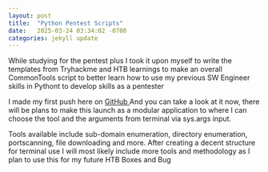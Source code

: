 ```yaml
---
layout: post
title:  "Python Pentest Scripts"
date:   2025-03-24 03:34:02 -0700
categories: jekyll update
---
```


While studying for the pentest plus I took it upon myself to write the templates from
Tryhackme and HTB learnings to make an overall CommonTools script to better learn
how to use my previous SW Engineer skills in Pythont to develop skills as a pentester

I made my first push here on <a href="https://github.com/jaymewoodbridge/PentestScripts"> GitHub </a>
And you can take a look at it now, there will be plans to make this launch as a modular application
to where I can choose the tool and the arguments from terminal via sys.args input.

Tools available include sub-domain enumeration, directory enumeration, portscanning, file downloading and more.
After creating a decent structure for terminal use I will most likely include more tools and methodology 
as I plan to use this for my future HTB Boxes and Bug

[jekyll-docs]: https://jekyllrb.com/docs/home
[jekyll-gh]:   https://github.com/jekyll/jekyll
[jekyll-talk]: https://talk.jekyllrb.com/
